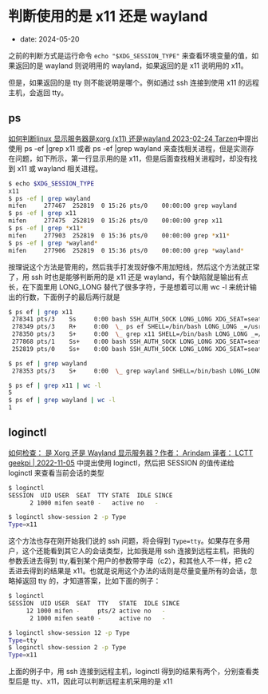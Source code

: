 # 判断使用的是 x11 还是 wayland
- date: 2024-05-20

之前的判断方式是运行命令 `echo "$XDG_SESSION_TYPE"` 来查看环境变量的值，如果返回的是 wayland 则说明用的 wayland，如果返回的是 x11 说明用的 x11。

但是，如果返回的是 tty 则不能说明是哪个。例如通过 ssh 连接到使用 x11 的远程主机，会返回 tty。

## ps

[如何判断linux 显示服务器是xorg (x11) 还是wayland 2023-02-24 Tarzen](https://www.cnblogs.com/tarzen213/p/17151656.html)中提出使用 ps -ef |grep x11 或者 ps -ef |grep wayland 来查找相关进程，但是实测存在问题，如下所示，第一行显示用的是 x11，但是后面查找相关进程时，却没有找到 x11 或 wayland 相关进程。

```bash
$ echo $XDG_SESSION_TYPE
x11
$ ps -ef | grep wayland
mifen     277467  252819  0 15:26 pts/0    00:00:00 grep wayland
$ ps -ef | grep x11
mifen     277475  252819  0 15:26 pts/0    00:00:00 grep x11
$ ps -ef | grep *x11*
mifen     277903  252819  0 15:36 pts/0    00:00:00 grep *x11*
$ ps -ef | grep *wayland*
mifen     277906  252819  0 15:36 pts/0    00:00:00 grep *wayland*
```

按理说这个方法是管用的，然后我手打发现好像不用加短线，然后这个方法就正常了，用 ssh 时也是能够判断用的是 x11 还是 wayland，有个缺陷就是输出有点长，在下面里用 LONG_LONG 替代了很多字符，于是想着可以用 wc -l 来统计输出的行数，下面例子的最后两行就是

```bash
$ ps ef | grep x11
 278341 pts/3    Ss     0:00 bash SSH_AUTH_SOCK LONG_LONG XDG_SEAT=seat0
 278349 pts/3    R+     0:00  \_ ps ef SHELL=/bin/bash LONG_LONG _=/usr/bin/ps
 278350 pts/3    S+     0:00  \_ grep x11 SHELL=/bin/bash LONG_LONG _=/usr/bin/grep
 277868 pts/1    Ss+    0:00 bash SSH_AUTH_SOCK LONG_LONG XDG_SEAT=seat0
 252819 pts/0    Ss+    0:00 bash SSH_AUTH_SOCK LONG_LONG XDG_SEAT=seat0

$ ps ef | grep wayland
 278353 pts/3    S+     0:00  \_ grep wayland SHELL=/bin/bash LONG_LONG _=/usr/bin/grep

$ ps ef | grep x11 | wc -l
5
$ ps ef | grep wayland | wc -l
1
```

## loginctl

[如何检查： 是 Xorg 还是 Wayland 显示服务器？作者： Arindam 译者： LCTT geekpi | 2022-11-05](https://linux.cn/article-15216-1.html) 中提出使用 loginctl，然后把 SESSION 的值传递给 loginctl 来查看当前会话的类型

```bash
$ loginctl
SESSION  UID USER  SEAT  TTY STATE  IDLE SINCE
      2 1000 mifen seat0 -   active no   -    

$ loginctl show-session 2 -p Type
Type=x11
```

这个方法也存在刚开始我们说的 ssh 问题，将会得到 `Type=tty`。如果存在多用户，这个还能看到其它人的会话类型，比如我是用 ssh 连接到远程主机，把我的参数丢进去得到 tty,看到某个用户的参数带字母（c2），和其他人不一样，把 c2 丢进去得到的结果是 x11。也就是说用这个办法的话则是尽量变量所有的会话，忽略掉返回 tty 的，才知道答案，比如下面的例子：

```bash
$ loginctl
SESSION  UID USER  SEAT  TTY   STATE  IDLE SINCE
     12 1000 mifen -     pts/2 active no   -
      2 1000 mifen seat0 -     active no   -

$ loginctl show-session 12 -p Type
Type=tty
$ loginctl show-session 2 -p Type
Type=x11
```

上面的例子中，用 ssh 连接到远程主机，loginctl 得到的结果有两个，分别查看类型后是 tty、x11，因此可以判断远程主机采用的是 x11
